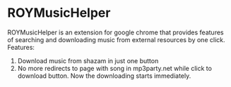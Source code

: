 # ROYMusicHelper

ROYMusicHelper is an extension for google chrome that provides features of searching and downloading music from external resources by one click.
Features: 
1. Download music from shazam in just one button
2. No more redirects to page with song in mp3party.net while click to download button. Now the downloading starts immediately.
